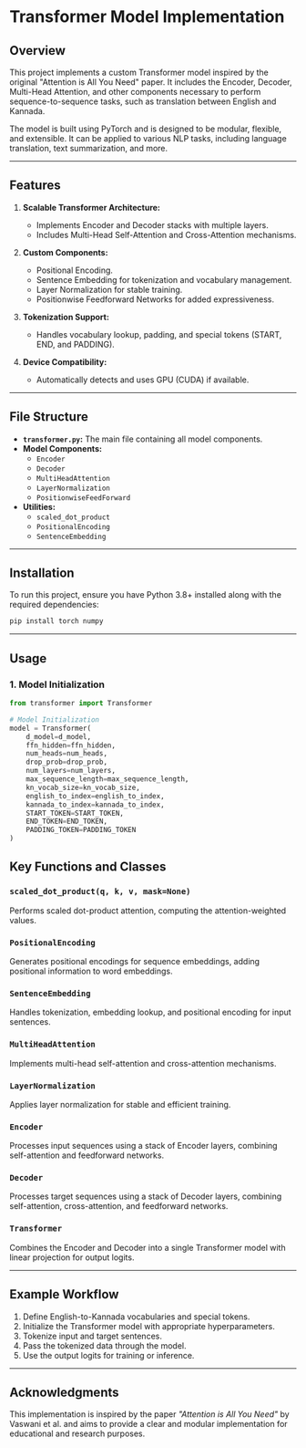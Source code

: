 
# Transformer Model Implementation

## Overview
This project implements a custom Transformer model inspired by the original "Attention is All You Need" paper. It includes the Encoder, Decoder, Multi-Head Attention, and other components necessary to perform sequence-to-sequence tasks, such as translation between English and Kannada.

The model is built using PyTorch and is designed to be modular, flexible, and extensible. It can be applied to various NLP tasks, including language translation, text summarization, and more.

---

## Features
1. **Scalable Transformer Architecture:**
   - Implements Encoder and Decoder stacks with multiple layers.
   - Includes Multi-Head Self-Attention and Cross-Attention mechanisms.

2. **Custom Components:**
   - Positional Encoding.
   - Sentence Embedding for tokenization and vocabulary management.
   - Layer Normalization for stable training.
   - Positionwise Feedforward Networks for added expressiveness.

3. **Tokenization Support:**
   - Handles vocabulary lookup, padding, and special tokens (START, END, and PADDING).

4. **Device Compatibility:**
   - Automatically detects and uses GPU (CUDA) if available.

---

## File Structure
- **`transformer.py`:** The main file containing all model components.
- **Model Components:**
  - `Encoder`
  - `Decoder`
  - `MultiHeadAttention`
  - `LayerNormalization`
  - `PositionwiseFeedForward`
- **Utilities:**
  - `scaled_dot_product`
  - `PositionalEncoding`
  - `SentenceEmbedding`

---

## Installation
To run this project, ensure you have Python 3.8+ installed along with the required dependencies:

```bash
pip install torch numpy
```

---

## Usage
### 1. Model Initialization
```python
from transformer import Transformer

# Model Initialization
model = Transformer(
    d_model=d_model,
    ffn_hidden=ffn_hidden,
    num_heads=num_heads,
    drop_prob=drop_prob,
    num_layers=num_layers,
    max_sequence_length=max_sequence_length,
    kn_vocab_size=kn_vocab_size,
    english_to_index=english_to_index,
    kannada_to_index=kannada_to_index,
    START_TOKEN=START_TOKEN,
    END_TOKEN=END_TOKEN,
    PADDING_TOKEN=PADDING_TOKEN
)
```
## Key Functions and Classes

### `scaled_dot_product(q, k, v, mask=None)`
Performs scaled dot-product attention, computing the attention-weighted values.

### `PositionalEncoding`
Generates positional encodings for sequence embeddings, adding positional information to word embeddings.

### `SentenceEmbedding`
Handles tokenization, embedding lookup, and positional encoding for input sentences.

### `MultiHeadAttention`
Implements multi-head self-attention and cross-attention mechanisms.

### `LayerNormalization`
Applies layer normalization for stable and efficient training.

### `Encoder`
Processes input sequences using a stack of Encoder layers, combining self-attention and feedforward networks.

### `Decoder`
Processes target sequences using a stack of Decoder layers, combining self-attention, cross-attention, and feedforward networks.

### `Transformer`
Combines the Encoder and Decoder into a single Transformer model with linear projection for output logits.

---

## Example Workflow
1. Define English-to-Kannada vocabularies and special tokens.
2. Initialize the Transformer model with appropriate hyperparameters.
3. Tokenize input and target sentences.
4. Pass the tokenized data through the model.
5. Use the output logits for training or inference.

---

## Acknowledgments
This implementation is inspired by the paper *"Attention is All You Need"* by Vaswani et al. and aims to provide a clear and modular implementation for educational and research purposes.

